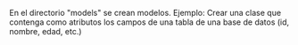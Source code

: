 En el directorio "models" se crean modelos.
Ejemplo:
    Crear una clase que contenga como atributos los campos de una tabla de una base de datos (id, nombre, edad, etc.)
